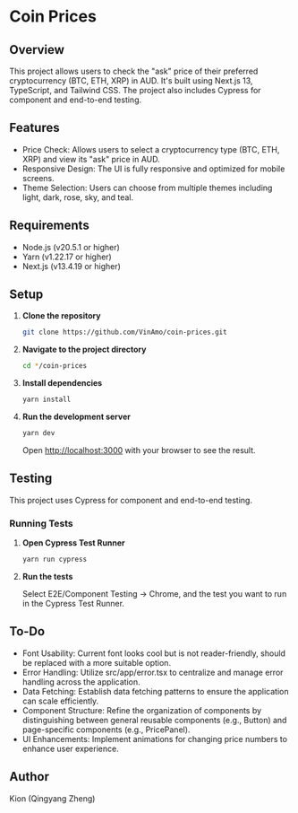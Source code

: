# Coin Prices

## Overview

This project allows users to check the "ask" price of their preferred cryptocurrency (BTC, ETH, XRP) in AUD. It's built using Next.js 13, TypeScript, and Tailwind CSS. The project also includes Cypress for component and end-to-end testing.

## Features

- Price Check: Allows users to select a cryptocurrency type (BTC, ETH, XRP) and view its "ask" price in AUD.
- Responsive Design: The UI is fully responsive and optimized for mobile screens.
- Theme Selection: Users can choose from multiple themes including light, dark, rose, sky, and teal.

## Requirements

- Node.js (v20.5.1 or higher)
- Yarn (v1.22.17 or higher)
- Next.js (v13.4.19 or higher)

## Setup

1. **Clone the repository**

   ```bash
   git clone https://github.com/VinAmo/coin-prices.git
   ```

2. **Navigate to the project directory**

   ```bash
   cd */coin-prices
   ```

3. **Install dependencies**

   ```bash
   yarn install
   ```

4. **Run the development server**

   ```bash
   yarn dev
   ```

   Open [http://localhost:3000](http://localhost:3000) with your browser to see the result.

## Testing

This project uses Cypress for component and end-to-end testing.

### Running Tests

1. **Open Cypress Test Runner**

   ```bash
   yarn run cypress
   ```

2. **Run the tests**

   Select E2E/Component Testing -> Chrome, and the test you want to run in the Cypress Test Runner.

## To-Do

- Font Usability: Current font looks cool but is not reader-friendly, should be replaced with a more suitable option.
- Error Handling: Utilize src/app/error.tsx to centralize and manage error handling across the application.
- Data Fetching: Establish data fetching patterns to ensure the application can scale efficiently.
- Component Structure: Refine the organization of components by distinguishing between general reusable components (e.g., Button) and page-specific components (e.g., PricePanel).
- UI Enhancements: Implement animations for changing price numbers to enhance user experience.

## Author

Kion (Qingyang Zheng)
